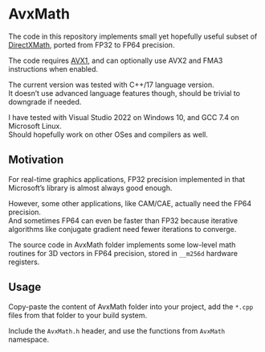 ﻿# AvxMath

The code in this repository implements small yet hopefully useful subset of [DirectXMath](https://github.com/Microsoft/DirectXMath),
ported from FP32 to FP64 precision.

The code requires [AVX1](https://en.wikipedia.org/wiki/Advanced_Vector_Extensions),
and can optionally use AVX2 and FMA3 instructions when enabled.

The current version was tested with C++/17 language version.<br/>
It doesn’t use advanced language features though, should be trivial to downgrade if needed.

I have tested with Visual Studio 2022 on Windows 10, and GCC 7.4 on Microsoft Linux.<br/>
Should hopefully work on other OSes and compilers as well.

## Motivation

For real-time graphics applications, FP32 precision implemented in that Microsoft’s library is almost always good enough.

However, some other applications, like CAM/CAE, actually need the FP64 precision.<br/>
And sometimes FP64 can even be faster than FP32 because iterative algorithms like conjugate gradient need fewer iterations to converge.

The source code in AvxMath folder implements some low-level math routines for 3D vectors in FP64 precision, stored in `__m256d` hardware registers.

## Usage

Copy-paste the content of AvxMath folder into your project, add the `*.cpp` files from that folder to your build system.

Include the `AvxMath.h` header, and use the functions from `AvxMath` namespace.